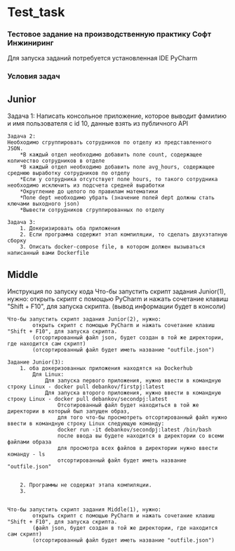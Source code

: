 # Test_task
<h3>
Тестовое задание на производственную практику Софт Инжиниринг
</h3>
Для запуска заданий потребуется установленная IDE PyCharm

<h3>
Условия задач
</h3>

<h2>
Junior
</h2>
    Задача 1:
    Написать консольное приложение, которое выводит фамилию и имя пользователя с id 10, данные взять из публичного API

    Задача 2:
    Необходимо сгруппировать сотрудников по отделу из представленного JSON. 
        *В каждый отдел необходимо добавить поле count, содержащее количество сотрудников в отделе
        *В каждый отдел необходимо добавить поле avg_hours, содержащее среднюю выработку сотрудников по отделу
        *Если у сотрудника отсутствует поле hours, то такого сотрудника необходимо исключить из подсчета средней выработки
        *Округление до целого по правилам математики
        *Поле dept необходимо убрать (значение полей dept должны стать ключами выходного json)
        *Вывести сотрудников сгруппированных по отделу
 
    Задача 3:
        1. Докеризировать оба приложения
        2. Если программа содержит этап компиляции, то сделать двухэтапную сборку
        3. Описать docker-compose file, в котором должен вызываться написанный вами Dockerfile
    
    
<h2>
Middle
</h2
    Задача 1
    Написать парсер, получающий список премьер недели
    Сформировать json, содержащий данные о фильмах
    *name - название фильма
    *name_eng - название фильма на английском
    *film_link - ссылка на страницу фильма
    *film_rating - рейтинг фильма (если есть)
    *wait_rating - рейтинг ожидания (если есть)
    *votes - количество голосов
    *date - дата премьеры
    *company - компания, выпускающая фильм
    *genres - жанры фильма (массив)
    
<h2>
Инструкция по запуску кода
</h2>
    Что-бы запустить скрипт задания Junior(1), нужно:
            открыть скрипт с помощью PyCharm и нажать сочетание клавиш "Shift + F10", для запуска скрипта. 
            (вывод информации будет в консоли)    
        
    Что-бы запустить скрипт задания Junior(2), нужно:
            открыть скрипт с помощью PyCharm и нажать сочетание клавиш "Shift + F10", для запуска скрипта.
            (отсортированный файл json, будет создан в той же директории, где находится сам скрипт)
            (отсортированный файл будет иметь название "outfile.json")
       
    Задание Junior(3):
        1. оба докеризованных приложения находятся на Dockerhub
            Для Linux:
                Для запуска первого приложения, нужно ввести в командную строку Linux - docker pull debankov/firstpj:latest
                Для запуска второго приложения, нужно ввести в командную строку Linux - docker pull debankov/secondpj:latest
                    Отсотированный файл будет находиться в той же директории в который был запущен образ, 
                    для того что-бы просмотреть отсортированный файл нужно ввести в командную строку Linux следующую команду:
                    docker run -it debankov/secondpj:latest /bin/bash
                    после ввода вы будете находится в директории со всеми файлами образа
                    для просмотра всех файлов в директории нужно ввести команду - ls
                    отсортированный файл будет иметь название "outfile.json"

            
        2. Программы не содержат этапа компиляции.
        3.
    
    
    Что-бы запустить скрипт задания Middle(1), нужно:
            открыть скрипт с помощью PyCharm и нажать сочетание клавиш "Shift + F10", для запуска скрипта.
            (файл json, будет создан в той же директории, где находится сам скрипт)
            (отсортированный файл будет иметь название "outfile.json")
    
    





